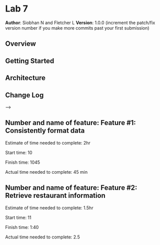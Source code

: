 # Lab 7

**Author**: Siobhan N and Fletcher L
**Version**: 1.0.0 (increment the patch/fix version number if you make more commits past your first submission)

## Overview
<!-- Provide a high level overview of what this application is and why you are building it, beyond the fact that it's an assignment for this class. (i.e. What's your problem domain?) -->

## Getting Started
<!-- What are the steps that a user must take in order to build this app on their own machine and get it running? -->

## Architecture
<!-- Provide a detailed description of the application design. What technologies (languages, libraries, etc) you're using, and any other relevant design information. -->

## Change Log
<!-- Use this area to document the iterative changes made to your application as each feature is successfully implemented. Use time stamps. Here's an examples:

01-01-2001 4:59pm - Application now has a fully-functional express server, with a GET route for the location resource.

## Credits and Collaborations
<!-- Give credit (and a link) to other people or resources that helped you build this application. -->
-->

## Number and name of feature: Feature #1: Consistently format data

Estimate of time needed to complete: 2hr

Start time: 10

Finish time: 1045

Actual time needed to complete: 45 min


## Number and name of feature: Feature #2: Retrieve restaurant information

Estimate of time needed to complete: 1.5hr

Start time: 11

Finish time: 1:40

Actual time needed to complete: 2.5

